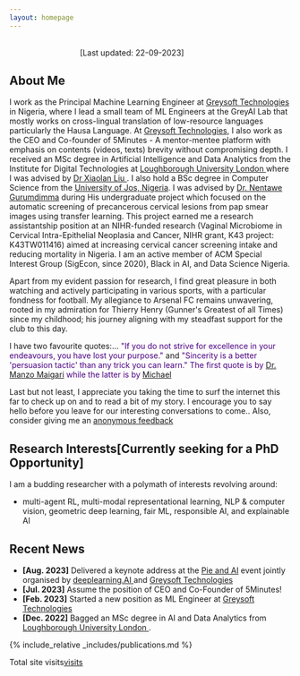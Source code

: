 ```yaml
---
layout: homepage
---
```

&nbsp;&nbsp;&nbsp;&nbsp;&nbsp;&nbsp;&nbsp;&nbsp;&nbsp;&nbsp;&nbsp;&nbsp;&nbsp;&nbsp;&nbsp; &nbsp;&nbsp;&nbsp;&nbsp;&nbsp;&nbsp;&nbsp;&nbsp;&nbsp;&nbsp;&nbsp;&nbsp;&nbsp;&nbsp;&nbsp;&nbsp;&nbsp;&nbsp;&nbsp;&nbsp;&nbsp;&nbsp;&nbsp;&nbsp;&nbsp;&nbsp;&nbsp;&nbsp;&nbsp;&nbsp;&nbsp;&nbsp;&nbsp;&nbsp;&nbsp;&nbsp;&nbsp;&nbsp;&nbsp;&nbsp;&nbsp;&nbsp;&nbsp;&nbsp;&nbsp; &nbsp;&nbsp;&nbsp;&nbsp;&nbsp;&nbsp;&nbsp;&nbsp;&nbsp;&nbsp;&nbsp;&nbsp;&nbsp;&nbsp;&nbsp;&nbsp;&nbsp;&nbsp;&nbsp;&nbsp;&nbsp;&nbsp;&nbsp;&nbsp;&nbsp;&nbsp;&nbsp;&nbsp;&nbsp;&nbsp;&nbsp;&nbsp;&nbsp;&nbsp;&nbsp;&nbsp;&nbsp;&nbsp;&nbsp;&nbsp;&nbsp;&nbsp;&nbsp;&nbsp;&nbsp; &nbsp;&nbsp;&nbsp;&nbsp;&nbsp;&nbsp;&nbsp;&nbsp;&nbsp;&nbsp;&nbsp;&nbsp;&nbsp;&nbsp;&nbsp;&nbsp;&nbsp;&nbsp;&nbsp;&nbsp;&nbsp;&nbsp;&nbsp;&nbsp;&nbsp;&nbsp;&nbsp;&nbsp;&nbsp;&nbsp;&nbsp;&nbsp;[Last updated: 22-09-2023]
## About Me


I work as the Principal Machine Learning Engineer at <a href="https://greysoft.ng">Greysoft Technologies</a> in Nigeria, where I lead a small team of ML Engineers at the GreyAI Lab that mostly works on cross-lingual translation of low-resource languages particularly the Hausa Language. At <a href="https://greysoft.ng">Greysoft Technologies</a>, I also work as the CEO and Co-founder of 5Minutes - A mentor-mentee platform with emphasis on contents (videos, texts) brevity without compromising depth. I received an MSc degree in Artificial Intelligence and Data Analytics from the Institute for Digital Technologies at  <a href="https://www.lborolondon.ac.uk/study/masters-degrees/artificial-intelligence-data-analytics/"> Loughborough University London </a> where I was advised by <a href="https://www.lborolondon.ac.uk/about/staff/dr-xiaolan-liu/">Dr Xiaolan Liu </a>. I also hold a BSc degree in Computer Science from the <a href="https://unijos.edu.ng">University of Jos, Nigeria</a>. I was advised by  <a href="https://scholar.google.com/citations?user=q9VpwWEAAAAJ&hl=enDr. Nentawe Gurumdimma)"> Dr. Nentawe Gurumdimma</a> during His undergraduate project which focused on the automatic screening of precancerous cervical lesions from pap smear images using transfer learning. This project earned me a research assistantship position at an NIHR-funded research (Vaginal Microbiome in Cervical Intra-Epithelial Neoplasia and Cancer, NIHR grant,
K43 project: K43TW011416) aimed at increasing cervical cancer screening intake and reducing mortality in Nigeria. I am an active member of ACM Special Interest Group (SigEcon, since 2020), Black in AI, and Data Science Nigeria.

Apart from my evident passion for research, I find great pleasure in both watching and actively participating in various sports, with a particular fondness for football. My allegiance to Arsenal FC remains unwavering, rooted in my admiration for Thierry Henry (Gunner's Greatest of all Times) since my childhood; his journey aligning with my steadfast support for the club to this day.

I have two favourite quotes:...<span style="color:indigo;"> "If you do not strive for excellence in your endeavours, you have lost your purpose." </span> and <span style="color:indigo;">"Sincerity is a better 'persuasion tactic' than any trick you can learn." The first quote is by <a href="https://manzomaigari.com/#/">Dr. Manzo Maigari</a> while the latter is by <a href="https://twitter.com/mmay3r/status/1336432412285231104">Michael</a></span>

Last but not least, I appreciate you taking the time to surf the internet this far to check up on and to read a bit of my story. I encourage you to say hello before you leave for our interesting conversations to come.. Also, consider giving me an  <a href="https://ngl.link/jibrinx">anonymous feedback</a>
                  
## Research Interests[Currently seeking for a PhD Opportunity]
I am a budding researcher with a polymath of interests revolving around:
- multi-agent RL, multi-modal representational learning, NLP & computer vision, geometric deep learning, fair ML, responsible AI, and explainable AI

## Recent News

- **[Aug. 2023]** Delivered a keynote address at the <a href="https://www.linkedin.com/feed/update/urn:li:activity:7096848518631366656/ "> Pie and AI</a> event jointly organised by <a href="https://www.deeplearning.ai">deeplearning.AI </a>and <a href="https://greysoft.ng">Greysoft Technologies</a>
- **[Jul. 2023]** Assume the position of CEO and Co-Founder of 5Minutes!
- **[Feb. 2023]** Started a new position as ML Engineer at <a href="https://greysoft.ng">Greysoft Technologies</a>
- **[Dec. 2022]** Bagged an MSc degree in AI and Data Analytics from <a href="https://www.lborolondon.ac.uk/study/masters-degrees/artificial-intelligence-data-analytics/"> Loughborough University London </a>.

{% include_relative _includes/publications.md %}
<!--{% include_relative _includes/services.md %} -->
<p>Total site visits<a href='https://www.free-counters.org/'>visits</a> <script type='text/javascript' src='https://www.freevisitorcounters.com/auth.php?id=0411e39de56cdd30e8bb498459e0a65deb5e5167'></script>
<script type="text/javascript" src="https://www.freevisitorcounters.com/en/home/counter/1109287/t/3"></script></p> 
